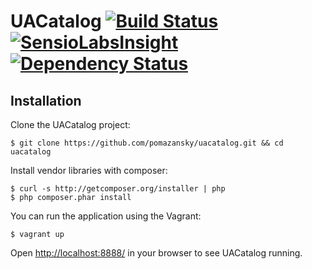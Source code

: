 UACatalog [![Build Status](https://travis-ci.org/pomazansky/uacatalog.svg?branch=master)](https://travis-ci.org/pomazansky/uacatalog) [![SensioLabsInsight](https://insight.sensiolabs.com/projects/d2e161d0-3b29-4154-a74c-ffada3b3edf0/mini.png)](https://insight.sensiolabs.com/projects/d2e161d0-3b29-4154-a74c-ffada3b3edf0) [![Dependency Status](https://www.versioneye.com/user/projects/553137b810e714f9e50010a1/badge.svg?style=flat)](https://www.versioneye.com/user/projects/553137b810e714f9e50010a1)
===============

Installation
------------

Clone the UACatalog project:
```shell
$ git clone https://github.com/pomazansky/uacatalog.git && cd uacatalog
```

Install vendor libraries with composer:
```shell
$ curl -s http://getcomposer.org/installer | php
$ php composer.phar install
```

You can run the application using the Vagrant:
```shell
$ vagrant up
```

Open [http://localhost:8888/](http://localhost:8888/) in your browser to see UACatalog running.
